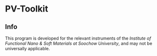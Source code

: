 # PV-Toolkit
## Info
This program is developed for the relevant instruments of the *Institute of Functional Nano & Soft Materials at Soochow University*, and may not be universally applicable.

